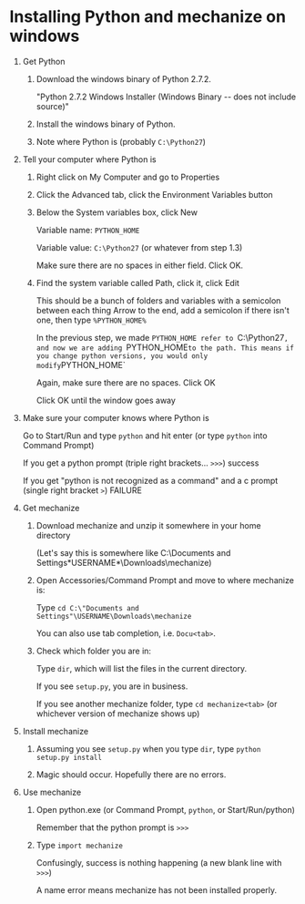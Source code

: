 # Installing Python and mechanize on windows #

1. Get Python

    1. Download the windows binary of Python 2.7.2.  

        "Python 2.7.2 Windows Installer (Windows Binary -- does not include source)"

    2. Install the windows binary of Python. 

    3. Note where Python is (probably `C:\Python27`)


2. Tell your computer where Python is

    1. Right click on My Computer and go to Properties

    2. Click the Advanced tab, click the Environment Variables button

    3. Below the System variables box, click New

        Variable name: `PYTHON_HOME`
    
        Variable value: `C:\Python27` (or whatever from step 1.3)
    
        Make sure there are no spaces in either field. Click OK.
        
    4. Find the system variable called Path, click it, click Edit

        This should be a bunch of folders and variables with a semicolon between each thing
Arrow to the end, add a semicolon if there isn't one, then type
`%PYTHON_HOME%`

        In the previous step, we made `PYTHON_HOME refer to `C:\Python27`, and now we are adding `PYTHON_HOME` to the path. This means if you change python versions, you would only modify `PYTHON_HOME`

        Again, make sure there are no spaces. Click OK
        
        Click OK until the window goes away


3. Make sure your computer knows where Python is

    Go to Start/Run and type `python` and hit enter (or type `python` into Command Prompt)
    
    If you get a python prompt (triple right brackets... `>>>`) success
    
    If you get "python is not recognized as a command" and a c prompt (single right bracket `>`) FAILURE


4. Get mechanize

    1. Download mechanize and unzip it somewhere in your home directory
    
        (Let's say this is somewhere like C:\Documents and Settings\*USERNAME*\Downloads\mechanize)
    
    2. Open Accessories/Command Prompt and move to where mechanize is:
    
        Type `cd C:\"Documents and Settings"\USERNAME\Downloads\mechanize`
        
        You can also use tab completion, i.e. `Docu<tab>`. 
    
    3. Check which folder you are in:
    
        Type `dir`, which will list the files in the current directory. 
        
        If you see `setup.py`, you are in business. 
        
        If you see another mechanize folder, type `cd mechanize<tab>` (or whichever version of mechanize shows up)


5. Install mechanize

    1. Assuming you see `setup.py` when you type `dir`, type `python setup.py install`
    
    2. Magic should occur. Hopefully there are no errors. 


6. Use mechanize

    1. Open python.exe (or Command Prompt, `python`, or Start/Run/python)
    
        Remember that the python prompt is `>>>`
    
    2. Type `import mechanize`
    
        Confusingly, success is nothing happening (a new blank line with `>>>`)
        
        A name error means mechanize has not been installed properly. 
